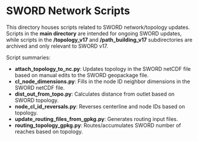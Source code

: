 # SWORD Network Scripts
This directory houses scripts related to SWORD network/topology updates. Scripts in the **main directory** are intended for ongoing SWORD updates, while scripts in the **/topology_v17** and **/path_building_v17** subdirectories are archived and only relevant to SWORD v17. 

Script summaries:
- **attach_topology_to_nc.py**: Updates topology in the SWORD netCDF file based on manual edits to the SWORD geopackage file.
- **cl_node_dimensions.py**: Fills in the node ID neighbor dimensions in the SWORD netCDF file. 
- **dist_out_from_topo.py**: Calculates distance from outlet based on SWORD topology. 
- **node_cl_id_reversals.py**: Reverses centerline and node IDs based on topology. 
- **update_routing_files_from_gpkg.py**: Generates routing input files. 
- **routing_topology_gpkg.py**: Routes/accumulates SWORD number of reaches based on topology. 
